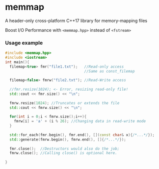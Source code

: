 # memmap
A header-only cross-platform C++17 library for memory-mapping files  
  
Boost I/O Performance with `<memmap.hpp>` instead of `<fstream>`  

### Usage example
```cpp
#include <memmap.hpp>
#include <iostream>
int main(){
  filemap<true> fmr("file1.txt");   //Read-only access
                                    //Same as const_filemap
  
  filemap<false> fmrw("file2.txt"); //Read-Write access
  
  //fmr.resize(1024); <- Error, resizing read-only file!
  std::cout << fmr.size() << "\n";
  
  fmrw.resize(1024); //Truncates or extends the file
  std::cout << fmrw.size() << "\n";
  
  for(int i = 0;i < fmrw.size();i++){
    fmrw[i] = 'a' + (i % 26); //Changing data in read-write mode
  }
  
  std::for_each(fmr.begin(), fmr.end(), [](const char& x){/*...*/}); 
  std::generate(fmrw.begin(), fmrw.end(), []{/*...*/});
  
  fmr.close();  //Destructors would also do the job;
  fmrw.close(); //Calling close() is optional here.
                 
}
```
